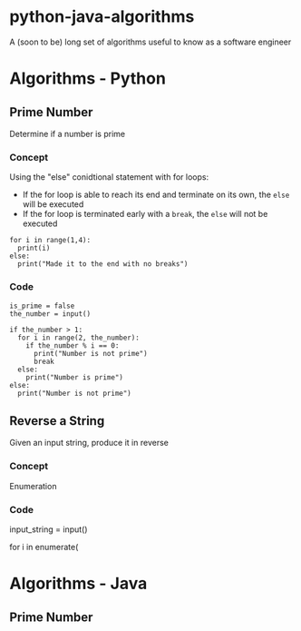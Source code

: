 # python-java-algorithms
A (soon to be) long set of algorithms useful to know as a software engineer

# Algorithms - Python

## Prime Number

Determine if a number is prime

### Concept

Using the "else" conidtional statement with for loops:
  - If the for loop is able to reach its end and terminate on its own, the ```else``` will be executed
  - If the for loop is terminated early with a ```break```, the ```else``` will not be executed

```
for i in range(1,4):
  print(i)
else:
  print("Made it to the end with no breaks")
```
### Code
```
is_prime = false
the_number = input()

if the_number > 1:
  for i in range(2, the_number):
    if the_number % i == 0:
      print("Number is not prime")
      break
  else:
    print("Number is prime")
else:
  print("Number is not prime")
```

## Reverse a String

Given an input string, produce it in reverse

### Concept

Enumeration

### Code

input_string = input()

for i in enumerate(

# Algorithms - Java

## Prime Number
